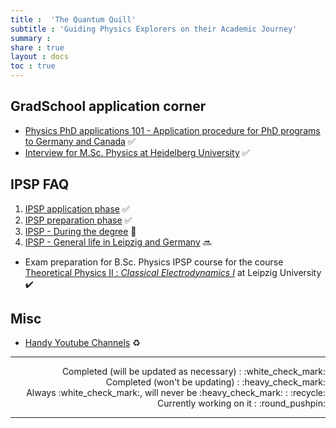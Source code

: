 ```yaml
---
title :  'The Quantum Quill'
subtitle : 'Guiding Physics Explorers on their Academic Journey'
summary : 
share : true
layout : docs
toc : true
---
```

## GradSchool application corner

- [Physics PhD applications 101 - Application procedure for PhD programs to Germany and Canada]({{<ref"phd">}}) :white_check_mark:
- [Interview for M.Sc. Physics at Heidelberg University]({{<ref"heidelberg/interview">}}) :white_check_mark:


##  IPSP FAQ 

1. [IPSP application phase]({{<ref"ipsp/ipsp1_application_phase">}}) :white_check_mark: 
2. [IPSP preparation phase]({{<ref"ipsp/ipsp2_preparation_phase">}}) :white_check_mark:
3. [IPSP - During the degree]() :round_pushpin:
4. [IPSP - General life in Leipzig and Germany]() :soon:

- Exam preparation for B.Sc. Physics IPSP course for the course [Theoretical Physics II : _Classical Electrodynamics I_]({{<ref"tp2_exam_prep">}})  at Leipzig University :heavy_check_mark:


##  Misc
- [Handy Youtube Channels]({{<ref"youtube_channels">}}) :recycle:

<!--
1. _Theoretical Physics III_ :  Classical Mechanics II, Classical Electrodynamics II (With Special relativity and Relativistic electrodynamics)
2. Theoretical Physics IV : Quantum Mechanics
-->
<!--
<hr>
:white_check_mark: : Completed (will be updated as necessary),:heavy_check_mark: : Completed (won't be updating)
,:round_pushpin: : Currently working on it,:white_check_mark:, will never be :heavy_check_mark:
-->

<hr>

<div style="text-align: right;">
    <div style="display: inline-block; text-align: right;">
        Completed (will be updated as necessary) : :white_check_mark: <br />
        Completed (won't be updating) : :heavy_check_mark: <br />
        Always :white_check_mark:, will never be :heavy_check_mark: : :recycle: <br/>
        Currently working on it : :round_pushpin: <br /> 
    </div>
</div>
<hr>